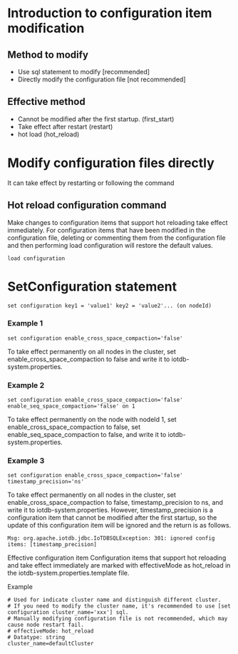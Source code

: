 <!--

    Licensed to the Apache Software Foundation (ASF) under one
    or more contributor license agreements.  See the NOTICE file
    distributed with this work for additional information
    regarding copyright ownership.  The ASF licenses this file
    to you under the Apache License, Version 2.0 (the
    "License"); you may not use this file except in compliance
    with the License.  You may obtain a copy of the License at
    
        http://www.apache.org/licenses/LICENSE-2.0
    
    Unless required by applicable law or agreed to in writing,
    software distributed under the License is distributed on an
    "AS IS" BASIS, WITHOUT WARRANTIES OR CONDITIONS OF ANY
    KIND, either express or implied.  See the License for the
    specific language governing permissions and limitations
    under the License.

-->

# Introduction to configuration item modification
## Method to modify
* Use sql statement to modify [recommended]
* Directly modify the configuration file [not recommended]
## Effective method
* Cannot be modified after the first startup. (first_start)
* Take effect after restart (restart)
* hot load (hot_reload)
# Modify configuration files directly
It can take effect by restarting or following the command
## Hot reload configuration command
Make changes to configuration items that support hot reloading take effect immediately.
For configuration items that have been modified in the configuration file, deleting or commenting them from the configuration file and then performing load configuration will restore the default values.
```
load configuration
```
# SetConfiguration statement
```
set configuration key1 = 'value1' key2 = 'value2'... (on nodeId)
```
### Example 1
```
set configuration enable_cross_space_compaction='false'
```
To take effect permanently on all nodes in the cluster, set enable_cross_space_compaction to false and write it to iotdb-system.properties.
### Example 2
```
set configuration enable_cross_space_compaction='false' enable_seq_space_compaction='false' on 1
```
To take effect permanently on the node with nodeId 1, set enable_cross_space_compaction to false, set enable_seq_space_compaction to false, and write it to iotdb-system.properties.
### Example 3
```
set configuration enable_cross_space_compaction='false' timestamp_precision='ns'
```
To take effect permanently on all nodes in the cluster, set enable_cross_space_compaction to false, timestamp_precision to ns, and write it to iotdb-system.properties. However, timestamp_precision is a configuration item that cannot be modified after the first startup, so the update of this configuration item will be ignored and the return is as follows.
```
Msg: org.apache.iotdb.jdbc.IoTDBSQLException: 301: ignored config items: [timestamp_precision]
```
Effective configuration item
Configuration items that support hot reloading and take effect immediately are marked with effectiveMode as hot_reload in the iotdb-system.properties.template file.

Example
```
# Used for indicate cluster name and distinguish different cluster.
# If you need to modify the cluster name, it's recommended to use [set configuration cluster_name='xxx'] sql.
# Manually modifying configuration file is not recommended, which may cause node restart fail.
# effectiveMode: hot_reload
# Datatype: string
cluster_name=defaultCluster
```
